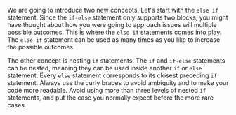 We are going to introduce two new concepts. Let's start with the `else if` statement. Since the `if-else` statement only supports two blocks, you might have thought about how you were going to approach issues will multiple possible outcomes. This is where the `else if` statements comes into play. The `else if` statement can be used as many times as you like to increase the possible outcomes.

The other concept is nesting `if` statements. The `if` and `if-else` statements can be nested, meaning they can be used inside another `if` or `else` statement. Every `else` statement corresponds to its closest preceding `if` statement. Always use the curly braces to avoid ambiguity and to make your code more readable. Avoid using more than three levels of nested `if` statements, and put the case you normally expect before the more rare cases.